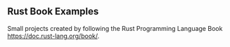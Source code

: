 ## Rust Book Examples
Small projects created by following the Rust Programming Language Book https://doc.rust-lang.org/book/. 

